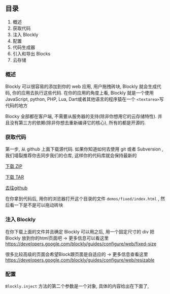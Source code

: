 ## 目录

1. 概述
2. 获取代码
3. 注入 Blockly
4. 配置
5. 代码生成器
6. 引入和导出 Blocks
7. 云存储

### 概述

Blockly 可以很容易的添加到你的 web 应用, 用户拖拽砖块, Blockly 就会生成代码, 你的应用去执行这些代码. 在你的应用的角度上看, Blockly 就是一个使用 JavaScript, python, PHP, Lua, Dart或者其他语言的程序猿在一个 `<textarea>`写代码的地方

Blocky 全部都在客户端, 不需要从服务器的支持(除非你想用它的云存储特性). 并且没有第三方的依赖(除非你想去重新编译它的核心), 所有的都是开源的.

### 获取代码

第一步, 从 github 上面下载源代码. 如果你知道如何去使用 git 或者 Subversion , 我们墙裂推荐你去同步我们的仓库, 这样你的代码库就会保持最新的

[下载 ZIP](https://github.com/google/blockly/zipball/master)

[下载 TAR](https://github.com/google/blockly/tarball/master)

[去往github](https://github.com/google/blockly)

在你拿到代码后, 用你的浏览器打开这个目录的文件 `demos/fixed/index.html` , 然后看一下是不是可以拖动砖块

### 注入 Blockly

在你下载上面的文件并且确定 Blockly 可以用之后, 用一个固定尺寸的 div 把 Blockly 放到你的html页面吧
-> 更多信息可以看这里 https://developers.google.com/blockly/guides/configure/web/fixed-size

很多比较高级的页面会希望Block跟页面是自适应的
-> 更多信息查看这里 https://developers.google.com/blockly/guides/configure/web/resizable

### 配置

`Blockly.inject` 方法的第二个参数是一个对象, 具体的内容给出在下面了, 